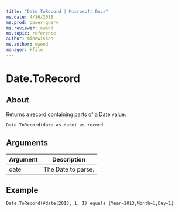 ```yaml
---
title: "Date.ToRecord | Microsoft Docs"
ms.date: 4/16/2018
ms.prod: power-query
ms.reviewer: owend
ms.topic: reference
author: minewiskan
ms.author: owend
manager: kfile
---
```

# Date.ToRecord

  
## About  
Returns a record containing parts of a Date value.  
  
```  
Date.ToRecord(date as date) as record  
```  
  
## Arguments  
  
|Argument|Description|  
|------------|---------------|  
|date|The Date to parse.|  
  
## Example  
  
```  
Date.ToRecord(#date(2013, 1, 1) equals [Year=2013,Month=1,Day=1]  
```  
